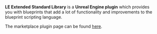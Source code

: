 **LE Extended Standard Library** is a **Unreal Engine plugin** which provides you with blueprints that add a lot of functionality and improvements to the blueprint scripting language.

The marketplace plugin page can be found [here][1].

[1]: https://www.unrealengine.com/marketplace/en-US/product/846c2ad08f164f45b0335ecebf85361e
